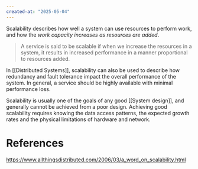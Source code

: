 ```yaml
---
created-at: "2025-05-04"
---
```


Scalability describes how well a system can use resources to perform work, and how the _work capacity increases as resources are added_.

> A service is said to be scalable if when we increase the resources in a system, it results in increased performance in a manner proportional to resources added.

In [[Distributed Systems]], scalability can also be used to describe how redundancy and fault tolerance impact the overall performance of the system. In general, a service should be highly available with minimal performance loss.

Scalability is usually one of the goals of any good [[System design]], and generally cannot be achieved from a poor design. Achieving good scalability requires knowing the data access patterns, the expected growth rates and the physical limitations of hardware and network.

# References

https://www.allthingsdistributed.com/2006/03/a_word_on_scalability.html
